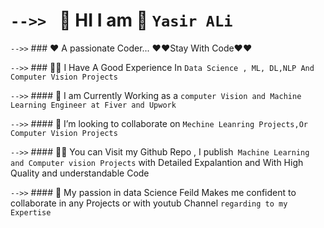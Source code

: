   # `-->> `  🔭    HI I am  👋     `Yasir ALi ` 

`-->>`  ### ❤️  A passionate Coder... ❤️❤️Stay With Code❤️❤️




`-->>` ### 👨‍🔬 I Have A Good Experience In `Data Science , ML, DL,NLP And Computer Vision Projects `




`-->>` #### 👀 I am Currently Working as a `computer Vision and Machine Learning Engineer at Fiver and Upwork`



`-->>` ####  👯 I’m looking to collaborate on `Mechine Leanring Projects,Or Computer Vision Projects`




`-->>` ####  👨‍💻  You can Visit my Github Repo , I publish` Machine Learning and Computer vision Projects` with Detailed Expalantion and With High Quality and understandable Code





`-->>` #### 💞️ My passion in data Science Feild Makes me confident to collaborate in any Projects or with youtub Channel  ` regarding to my Expertise `




